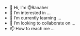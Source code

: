 - 👋 Hi, I’m @Ranaher
- 👀 I’m interested in ...
- 🌱 I’m currently learning ...
- 💞️ I’m looking to collaborate on ...
- 📫 How to reach me ...

<!---
Ranaher/Ranaher is a ✨ special ✨ repository because its `README.md` (this file) appears on your GitHub profile.
You can click the Preview link to take a look at your changes.
--->
